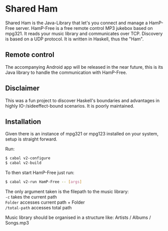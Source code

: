 # Shared Ham

Shared Ham is the Java-Library that let's you connect and manage a HamP-Free server.
HamP-Free is a free remote control MP3 jukebox based on mpg321. It reads your music library and communicates over TCP. Discovery is based on a UDP protocol. It is written in Haskell, thus the "Ham".

## Remote control

The accompanying Android app will be released in the near future,
this is its Java library to handle the communication with HamP-Free.

## Disclaimer

This was a fun project to discover Haskell's boundaries and advantages in highly IO-/sideeffect-bound scenarios.
It is poorly maintained.

## Installation

Given there is an instance of mpg321 or mpg123 installed on your system, setup is straight forward.

Run:

~~~bash
$ cabal v2-configure
$ cabal v2-build
~~~

To then start HamP-Free just run:

~~~bash
$ cabal v2-run HamP-Free -- [args]
~~~

The only argument taken is the filepath to the music library: \
```-c``` takes the current path \
```Folder``` accesses current path + Folder \
```/total-path``` accesses total path

Music library should be organised in a structure like:
Artists / Albums / Songs.mp3

<!-- 
### OS X (macOS)

~~~bash
Give an example
~~~ -->
